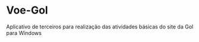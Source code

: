 # Voe-Gol
Aplicativo de terceiros para realização das atividades básicas do site da Gol para Windows

